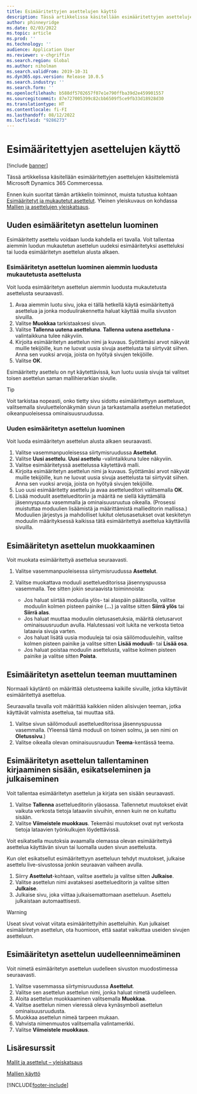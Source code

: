 ```yaml
---
title: Esimääritettyjen asettelujen käyttö
description: Tässä artikkelissa käsitellään esimääritettyjen asettelujen käsittelemistä Microsoft Dynamics 365 Commercessa.
author: phinneyridge
ms.date: 02/03/2022
ms.topic: article
ms.prod: ''
ms.technology: ''
audience: Application User
ms.reviewer: v-chgriffin
ms.search.region: Global
ms.author: niholman
ms.search.validFrom: 2019-10-31
ms.dyn365.ops.version: Release 10.0.5
ms.search.industry: ''
ms.search.form: ''
ms.openlocfilehash: b588df5702657f07e1e790ffba39d2e459901557
ms.sourcegitcommit: 87e727005399c82cbb6509f5ce9fb33d18928d30
ms.translationtype: HT
ms.contentlocale: fi-FI
ms.lasthandoff: 08/12/2022
ms.locfileid: "9286273"
---
```

# <a name="work-with-preset-layouts"></a>Esimääritettyjen asettelujen käyttö

[!include [banner](includes/banner.md)]

Tässä artikkelissa käsitellään esimääritettyjen asettelujen käsittelemistä Microsoft Dynamics 365 Commercessa.

Ennen kuin suoritat tämän artikkelin toiminnot, muista tutustua kohtaan [Esimääritetyt ja mukautetut asettelut](templates-layouts-overview.md#preset-and-custom-layouts). Yleinen yleiskuvaus on kohdassa [Mallien ja asettelujen yleiskatsaus](templates-layouts-overview.md).

## <a name="create-a-new-preset-layout"></a>Uuden esimääritetyn asettelun luominen

Esimääritetty asettelu voidaan luoda kahdella eri tavalla. Voit tallentaa aiemmin luodun mukautetun asettelun uudeksi esimääritetyksi asetteluksi tai luoda esimääritetyn asettelun alusta alkaen.

### <a name="create-a-preset-layout-from-an-existing-custom-layout"></a>Esimääritetyn asettelun luominen aiemmin luodusta mukautetusta asettelusta

Voit luoda esimääritetyn asettelun aiemmin luodusta mukautetusta asettelusta seuraavasti.

1. Avaa aiemmin luotu sivu, joka ei tällä hetkellä käytä esimääritettyä asettelua ja jonka moduulirakennetta haluat käyttää muilla sivuston sivuilla.
1. Valitse **Muokkaa** tarkistaaksesi sivun.
1. Valitse **Tallenna uutena asetteluna**. **Tallenna uutena asetteluna** -valintaikkuna tulee näkyviin.
1. Kirjoita esimääritetyn asettelun nimi ja kuvaus. Syöttämäsi arvot näkyvät muille tekijöille, kun ne luovat uusia sivuja asettelusta tai siirtyvät siihen. Anna sen vuoksi arvoja, joista on hyötyä sivujen tekijöille.
1. Valitse **OK**.

Esimääritetty asettelu on nyt käytettävissä, kun luotu uusia sivuja tai valitset toisen asettelun saman mallihierarkian sivulle.

> [!TIP]
> Voit tarkistaa nopeasti, onko tietty sivu sidottu esimääritettyyn asetteluun, valitsemalla sivuluettelonäkymän sivun ja tarkastamalla asettelun metatiedot oikeanpuoleisessa ominaisuusruudussa.

### <a name="create-a-new-preset-layout"></a>Uuden esimääritetyn asettelun luominen

Voit luoda esimääritetyn asettelun alusta alkaen seuraavasti.

1. Valitse vasemmanpuoleisessa siirtymisruudussa **Asettelut**.
1. Valitse **Uusi asettelu**. **Uusi asettelu** -valintaikkuna tulee näkyviin.
1. Valitse esimääritetyssä asettelussa käytettävä malli.
1. Kirjoita esimääritetyn asettelun nimi ja kuvaus. Syöttämäsi arvot näkyvät muille tekijöille, kun ne luovat uusia sivuja asettelusta tai siirtyvät siihen. Anna sen vuoksi arvoja, joista on hyötyä sivujen tekijöille.
1. Luo uusi esimääritetty asettelu ja avaa asettelueditori valitsemalla **OK**.
1. Lisää moduulit asettelueditoriin ja määritä ne siellä käyttämällä jäsennyspuuta vasemmalla ja ominaisuusruutua oikealla. (Prosessi muistuttaa moduulien lisäämistä ja määrittämistä mallieditorin mallissa.) Moduulien järjestys ja mahdolliset lukitut oletusasetukset ovat keskitetyn moduulin määrityksessä kaikissa tätä esimääritettyä asettelua käyttävillä sivuilla.

## <a name="modify-a-preset-layout"></a>Esimääritetyn asettelun muokkaaminen

Voit muokata esimääritettyä asettelua seuraavasti.

1. Valitse vasemmanpuoleisessa siirtymisruudussa **Asettelut**.
1. Valitse muokattava moduuli asettelueditorissa jäsennyspuussa vasemmalla. Tee sitten jokin seuraavista toiminnoista:

    - Jos haluat siirtää moduulia ylös- tai alaspäin päätasolla, valitse moduulin kolmen pisteen painike (**...**) ja valitse sitten **Siirrä ylös** tai **Siirrä alas**.
    - Jos haluat muuttaa moduulin oletusasetuksia, määritä oletusarvot ominaisuusruudun avulla. Halutessasi voit lukita ne verkosta tietoa lataavia sivuja varten.
    - Jos haluat lisätä uusia moduuleja tai osia säilömoduuleihin, valitse kolmen pisteen painike ja valitse sitten **Lisää moduuli**- tai **Lisää osa**.
    - Jos haluat poistaa moduulin asettelusta, valitse kolmen pisteen painike ja valitse sitten **Poista**.

## <a name="change-a-preset-layout-theme"></a>Esimääritetyn asettelun teeman muuttaminen

Normaali käytäntö on määrittää oletusteema kaikille sivuille, jotka käyttävät esimääritettyä asettelua.

Seuraavalla tavalla voit määrittää kaikkien niiden alisivujen teeman, jotka käyttävät valmista asettelua, tai muuttaa sitä.

1. Valitse sivun säilömoduuli asettelueditorissa jäsennyspuussa vasemmalla. (Yleensä tämä moduuli on toinen solmu, ja sen nimi on **Oletussivu**.)
1. Valitse oikealla olevan ominaisuusruudun **Teema**-kentässä teema.

## <a name="save-check-in-preview-and-publish-a-preset-layout"></a>Esimääritetyn asettelun tallentaminen kirjaaminen sisään, esikatseleminen ja julkaiseminen

Voit tallentaa esimääritetyn asettelun ja kirjata sen sisään seuraavasti.

1. Valitse **Tallenna** asettelueditorin yläosassa. Tallennetut muutokset eivät vaikuta verkosta tietoja lataaviin sivuihin, ennen kuin ne on kuitattu sisään.
1. Valitse **Viimeistele muokkaus**. Tekemäsi muutokset ovat nyt verkosta tietoja lataavien työnkulkujen löydettävissä.

Voit esikatsella muutoksia avaamalla olemassa olevan esimääritettyä asettelua käyttävän sivun tai luomalla uuden sivun asettelusta.

Kun olet esikatsellut esimääritettyyn asetteluun tehdyt muutokset, julkaise asettelu live-sivustossa jonkin seuraavan vaiheen avulla.

1. Siirry **Asettelut**-kohtaan, valitse asettelu ja valitse sitten **Julkaise**.
1. Valitse asettelun nimi avataksesi asettelueditorin ja valitse sitten **Julkaise**.
1. Julkaise sivu, joka viittaa julkaisemattomaan asetteluun. Asettelu julkaistaan automaattisesti.

> [!WARNING]
> Useat sivut voivat viitata esimääritettyihin asetteluihin. Kun julkaiset esimääritetyn asettelun, ota huomioon, että saatat vaikuttaa useiden sivujen asetteluun.

## <a name="rename-a-preset-layout"></a>Esimääritetyn asettelun uudelleennimeäminen

Voit nimetä esimääritetyn asettelun uudelleen sivuston muodostimessa seuraavasti.

1. Valitse vasemmassa siirtymisruudussa **Asettelut**.
1. Valitse sen asettelun asettelun nimi, jonka haluat nimetä uudelleen.
1. Aloita asettelun muokkaaminen valitsemalla **Muokkaa**.
1. Valitse asettelun nimen vieressä oleva kynäsymboli asettelun ominaisuusruudusta.
1. Muokkaa asettelun nimeä tarpeen mukaan.
1. Vahvista nimenmuutos valitsemalla valintamerkki.
1. Valitse **Viimeistele muokkaus**.

## <a name="additional-resources"></a>Lisäresurssit

[Mallit ja asettelut – yleiskatsaus](templates-layouts-overview.md)

[Mallien käyttö](work-with-templates.md)


[!INCLUDE[footer-include](../includes/footer-banner.md)]
